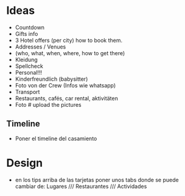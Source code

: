 # Ideas

- Countdown
- Gifts info
- 3 Hotel offers (per city) how to book them.
- Addresses / Venues
- (who, what, when, where, how to get there)
- Kleidung
- Spellcheck
- Personal!!!
- Kinderfreundlich (babysitter)
- Foto von der Crew (Infos wie whatsapp)
- Transport
- Restaurants, cafés, car rental, aktivitäten
- Foto # upload the pictures

## Timeline
- Poner el timeline del casamiento








# Design
- en los tips arriba de las tarjetas poner unos tabs donde se puede cambiar de:
Lugares /// Restaurantes /// Actividades

